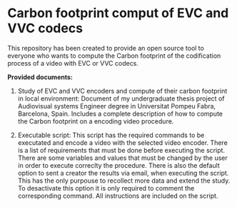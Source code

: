 # Carbon footprint comput of EVC and VVC codecs
This repository has been created to provide an open source tool to everyone who wants to compute the Carbon footprint of the codification process of a video with EVC or VVC codecs.

**Provided documents:**
  1. Study of EVC and VVC encoders and compute of their carbon footprint in local environment: Document of my undergraduate thesis project of Audiovisual systems Engineer degree in Universitat Pompeu Fabra,              Barcelona, Spain. Includes a complete description of how to compute the Carbon footprint on a encoding video procedure.

  2. Executable script: This script has the required commands to be executated and encode a video with the selected video encoder. There is a list of requirements that must be done before executing the script.
     There are some variables and values that must be changed by the user in order to execute correclty the procedure.
     There is also the default option to sent a creator the results via email, when executing the script. This has the only purpouse to recollect more data and extend the study. To desactivate this option it is
     only required to comment the corresponding command. All instructions are included on the script.

